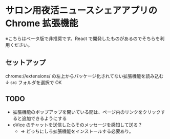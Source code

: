 # サロン用夜活ニュースシェアアプリの Chrome 拡張機能

※こちらはベータ版で非推奨です。React で開発したものがあるのでそちらを利用ください。

## セットアップ

chrome://extensions/
の左上からパッケージ化されてない拡張機能を読み込む
↓
src フォルダを選択で OK

## TODO

- 拡張機能のポップアップを開いている間は、ページ内のリンクをクリックすると追加できるようにする
- oVice のチャットを送信したらそのメッセージを感知して送る？
  - → どっちにしろ拡張機能をインストールする必要あり。

